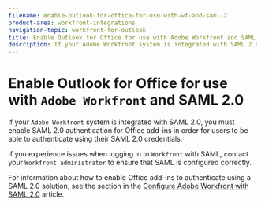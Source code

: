 ```yaml
---
filename: enable-outlook-for-office-for-use-with-wf-and-saml-2
product-area: workfront-integrations
navigation-topic: workfront-for-outlook
title: Enable Outlook for Office for use with Adobe Workfront and SAML 2.0
description: If your Adobe Workfront system is integrated with SAML 2.0, you must enable SAML 2.0 authentication for Office add-ins in order for users to be able to authenticate using their SAML 2.0 credentials.
---
```


# Enable Outlook for Office for use with `Adobe Workfront` and SAML 2.0

If your `Adobe Workfront` system is integrated with SAML 2.0, you must enable SAML 2.0 authentication for Office add-ins in order for users to be able to authenticate using their SAML 2.0 credentials.&nbsp;

If you experience issues when logging in to `Workfront` with SAML, contact your `Workfront administrator` to ensure that SAML is configured correctly.

For information about how to enable Office add-ins to authenticate using a SAML 2.0 solution, see the section in the [Configure Adobe Workfront with SAML 2.0](../../administration-and-setup/add-users/single-sign-on/configure-workfront-saml-2.md) article.
